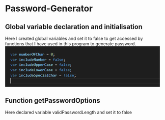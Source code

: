 # Password-Generator
## Global variable declaration and initialisation
Here I created global variables and set it to false to get accessed by functions that I have used in this program to generate password.
![Alt text](images/Global-variables.PNG)

## Function getPasswordOptions
Here  declared variable validPasswordLength and set it to false